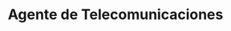 ---
title: "Agente de Telecomunicaciones"
url: /san-jose-de-las-lajas/agente-de-telecomunicaciones-avenida-59/
shop: Handy
---